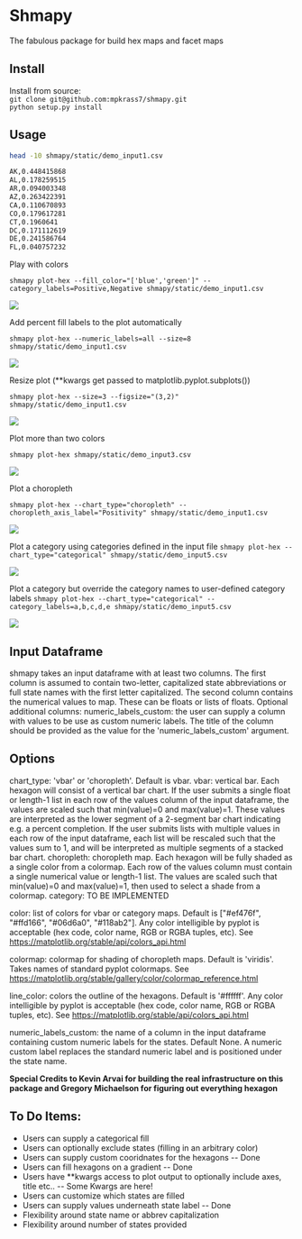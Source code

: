 # Shmapy
The fabulous package for build hex maps and facet maps

## Install

Install from source:  
`git clone git@github.com:mpkrass7/shmapy.git`  
`python setup.py install` 

## Usage

```bash
head -10 shmapy/static/demo_input1.csv

AK,0.448415868
AL,0.178259515
AR,0.094003348
AZ,0.263422391
CA,0.110670893
CO,0.179617281
CT,0.1960641
DC,0.171112619
DE,0.241586764
FL,0.040757232
```

Play with colors

`shmapy plot-hex --fill_color="['blue','green']" --category_labels=Positive,Negative shmapy/static/demo_input1.csv`

![](./shmapy/img/hex_out_demo1.png)

Add percent fill labels to the plot automatically

`shmapy plot-hex --numeric_labels=all --size=8 shmapy/static/demo_input1.csv`

![](./shmapy/img/hex_out_demo1_label.png)

Resize plot (**kwargs get passed to matplotlib.pyplot.subplots())

`shmapy plot-hex --size=3 --figsize="(3,2)" shmapy/static/demo_input1.csv`

![](./shmapy/img/hex_out_demo1_resize.png)

Plot more than two colors

`shmapy plot-hex shmapy/static/demo_input3.csv`

![](./shmapy/img/hex_out_demo3.png)

Plot a choropleth

`shmapy plot-hex --chart_type="choropleth" --choropleth_axis_label="Positivity" shmapy/static/demo_input1.csv`


![](./shmapy/img/hex_out_demo1_choropleth.png)

Plot a category using categories defined in the input file
`shmapy plot-hex --chart_type="categorical" shmapy/static/demo_input5.csv`

![](./shmapy/img/hex_out_demo5.png)

Plot a category but override the category names to user-defined category labels
`shmapy plot-hex --chart_type="categorical" --category_labels=a,b,c,d,e shmapy/static/demo_input5.csv`

![](./shmapy/img/hex_out_demo5_override.png)


## Input Dataframe

shmapy takes an input dataframe with at least two columns. The first column is
assumed to contain two-letter, capitalized state abbreviations or full state 
names with the first letter capitalized. The second column contains the numerical
values to map. These can be floats or lists of floats.
Optional additional columns:
numeric_labels_custom: the user can supply a column with values to be use as
custom numeric labels. The title of the column should be provided as the value for
the 'numeric_labels_custom' argument. 

## Options

chart_type: 'vbar' or 'choropleth'. Default is vbar.
  vbar: vertical bar. Each hexagon will consist of a vertical bar chart. If the
user submits a single float or length-1 list in each row of the values column
of the input dataframe, the values are scaled such that  min(value)=0 and 
max(value)=1. These values are interpreted as the lower segment of a 
2-segment bar chart indicating e.g. a percent completion. If the user submits
lists with multiple values in each row of the input dataframe, each list will
be rescaled such that the values sum to 1, and will be interpreted as multiple
segments of a stacked bar chart.
  choropleth: choropleth map. Each hexagon will be fully shaded as a single
color from a colormap. Each row of the values column must contain a single
numerical value or length-1 list. The values are scaled such that min(value)=0
and max(value)=1, then used to select a shade from a colormap.
  category: TO BE IMPLEMENTED

color: list of colors for vbar or category maps. Default is ["#ef476f", "#ffd166", 
"#06d6a0", "#118ab2"]. Any color intelligible by pyplot is acceptable (hex code, 
color name, RGB or RGBA tuples, etc). See 
https://matplotlib.org/stable/api/colors_api.html
 
colormap: colormap for shading of choropleth maps. Default is 'viridis'. Takes 
names of standard pyplot colormaps. See 
https://matplotlib.org/stable/gallery/color/colormap_reference.html

line_color: colors the outline of the hexagons. Default is '#ffffff'. Any color 
intelligible by pyplot is acceptable (hex code, color name, RGB or RGBA tuples, 
etc). See https://matplotlib.org/stable/api/colors_api.html 

numeric_labels_custom: the name of a column in the input dataframe containing
custom numeric labels for the states. Default None. A numeric custom label replaces
the standard numeric label and is positioned under the state name.


**Special Credits to Kevin Arvai for building the real infrastructure on this package and Gregory Michaelson for figuring out everything hexagon**

## To Do Items:
- Users can supply a categorical fill
- Users can optionally exclude states (filling in an arbitrary color)
- Users can supply custom cooridnates for the hexagons -- Done
- Users can fill hexagons on a gradient -- Done
- Users have **kwargs access to plot output to optionally include axes, title etc.. -- Some Kwargs are here!
- Users can customize which states are filled
- Users can supply values underneath state label -- Done
- Flexibility around state name or abbrev capitalization
- Flexibility around number of states provided

